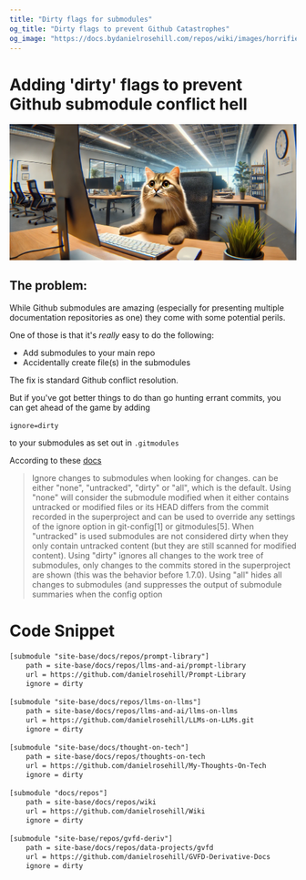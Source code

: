 ```yaml
---
title: "Dirty flags for submodules"
og_title: "Dirty flags to prevent Github Catastrophes"
og_image: "https://docs.bydanielrosehill.com/repos/wiki/images/horrified-cat.webp"
---
```


# Adding 'dirty' flags to prevent Github submodule conflict hell

![alt text](../images/horrified-cat.webp)

## The problem:

While Github submodules are amazing (especially for presenting multiple documentation repositories as one) they come with some potential perils.

One of those is that it's *really* easy to do the following:

- Add submodules to your main repo  
- Accidentally create file(s) in the submodules

The fix is standard Github conflict resolution. 

But if you've got better things to do than go hunting errant commits, you can get ahead of the game by adding 

`ignore=dirty`

to your submodules as set out in `.gitmodules`

According to these [docs](https://git-scm.com/docs/git-status/2.11.4#:~:text=Using%20%22dirty%22%20ignores%20all%20changes,when%20the%20config%20option%20status.)

> Ignore changes to submodules when looking for changes. <when> can be either "none", "untracked", "dirty" or "all", which is the default. Using "none" will consider the submodule modified when it either contains untracked or modified files or its HEAD differs from the commit recorded in the superproject and can be used to override any settings of the ignore option in git-config[1] or gitmodules[5]. When "untracked" is used submodules are not considered dirty when they only contain untracked content (but they are still scanned for modified content). Using "dirty" ignores all changes to the work tree of submodules, only changes to the commits stored in the superproject are shown (this was the behavior before 1.7.0). Using "all" hides all changes to submodules (and suppresses the output of submodule summaries when the config option

# Code Snippet

```
[submodule "site-base/docs/repos/prompt-library"]
	path = site-base/docs/repos/llms-and-ai/prompt-library
	url = https://github.com/danielrosehill/Prompt-Library
	ignore = dirty

[submodule "site-base/docs/repos/llms-on-llms"]
	path = site-base/docs/repos/llms-and-ai/llms-on-llms
	url = https://github.com/danielrosehill/LLMs-on-LLMs.git
	ignore = dirty

[submodule "site-base/docs/thought-on-tech"]
	path = site-base/docs/repos/thoughts-on-tech
	url = https://github.com/danielrosehill/My-Thoughts-On-Tech
	ignore = dirty

[submodule "docs/repos"]
	path = site-base/docs/repos/wiki
	url = https://github.com/danielrosehill/Wiki
	ignore = dirty

[submodule "site-base/repos/gvfd-deriv"]
	path = site-base/docs/repos/data-projects/gvfd
	url = https://github.com/danielrosehill/GVFD-Derivative-Docs
	ignore = dirty
```